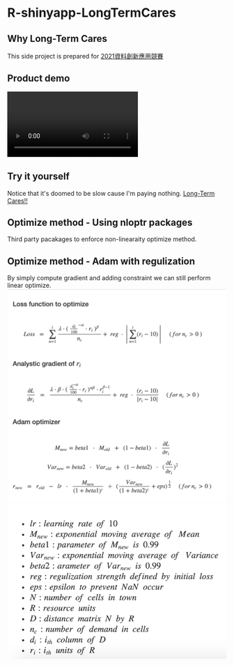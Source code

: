 


# R-shinyapp-LongTermCares

## Why Long-Term Cares
This side project is prepared for 
[2021資料創新應用競賽](https://opendata-contest.tca.org.tw)

## Product demo
![Product](https://user-images.githubusercontent.com/67900956/117104847-6d537480-adaf-11eb-8e79-be2ff9f374d8.mp4)

## Try it yourself
Notice that it's doomed to be slow cause I'm paying nothing. [Long-Term Cares!!](https://goverment.shinyapps.io/shinyapp/)

## Optimize method - Using nloptr packages
Third party pacakages to enforce non-linearaity optimize method.

## Optimize method - Adam with regulization
By simply compute gradient and adding constraint we can still perform linear optimize.
![optimize method](/images/optimize_method.png)
![optimize params](/images/optimize_parameter.png)
